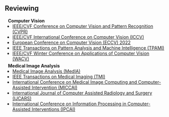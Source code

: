 ## Reviewing

<h4 style="margin:0 10px 0;">Computer Vision</h4>

<ul style="margin:0 0 5px;">
  <li><a href="http://cvpr2023.thecvf.com/"><autocolor>IEEE/CVF Conference on Computer Vision and Pattern Recognition (CVPR)</autocolor></a></li>
  <li><a href="http://iccv2021.thecvf.com/"><autocolor>IEEE/CVF International Conference on Computer Vision (ICCV)</autocolor></a></li>
  <li><a href="https://eccv2022.ecva.net/"><autocolor>European Conference on Computer Vision (ECCV) 2022</autocolor></a></li>
  <li><a href="https://www.computer.org/csdl/journal/tp"><autocolor>IEEE Transactions on Pattern Analysis and Machine Intelligence (TPAMI)</autocolor></a></li>
  <li><a href="https://wacv2024.thecvf.com/"><autocolor>IEEE/CVF Winter Conference on Applications of Computer Vision (WACV)</autocolor></a></li>
</ul>

<h4 style="margin:0 10px 0;">Medical Image Analysis</h4>

<ul style="margin:0 0 20px;">
  <li><a href="https://www.sciencedirect.com/journal/medical-image-analysis"><autocolor>Medical Image Analysis (MedIA)</autocolor></a></li>
  <li><a href="https://www.ieeetmi.org/"><autocolor>IEEE Transactions on Medical Imaging (TMI)</autocolor></a></li>
  <li><a href="https://miccai.org/"><autocolor>International Conference on Medical Image Computing and Computer-Assisted Intervention (MICCAI)</autocolor></a></li>
  <li><a href="https://link.springer.com/journal/11548"><autocolor>International Journal of Computer Assisted Radiology and Surgery (IJCARS)</autocolor></a></li>
  <li><a href="https://sites.google.com/view/ipcai2024"><autocolor>International Conference on Information Processing in
Computer-Assisted Interventions (IPCAI)</autocolor></a></li>
</ul>
